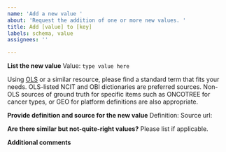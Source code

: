 ```yaml
---
name: 'Add a new value '
about: 'Request the addition of one or more new values. '
title: Add [value] to [key]
labels: schema, value
assignees: ''

---
```


**List the new value**
Value: `type value here`

Using [OLS](https://www.ebi.ac.uk/ols/index) or a similar resource, please find a standard term that fits your needs. OLS-listed NCIT and OBI dictionaries are preferred sources. Non-OLS sources of ground truth for specific items such as ONCOTREE for cancer types, or GEO for platform definitions are also appropriate. 

**Provide definition and source for the new value**
Definition:
Source url:

**Are there similar but not-quite-right values?**
Please list if applicable.

**Additional comments**
